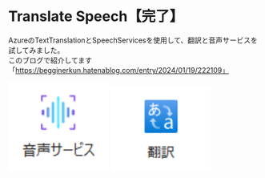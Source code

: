 # Translate Speech【完了】

AzureのTextTranslationとSpeechServicesを使用して、翻訳と音声サービスを試してみました。<br>
このブログで紹介してます「https://begginerkun.hatenablog.com/entry/2024/01/19/222109」

<p float="left">
  <img src="image.png" width="200px" />
  <img src="image-1.png" width="200px" /> 
</p>
